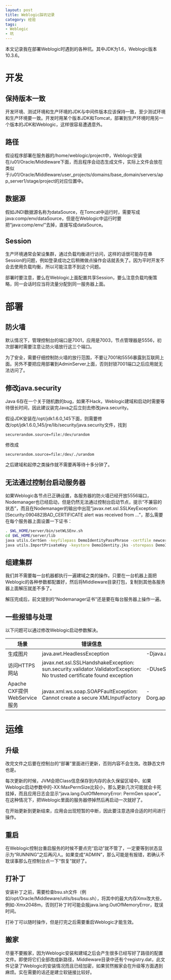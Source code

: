 ```yaml
---
layout: post
title: Weblogic踩坑记录
category: 经验
tags:
- Weblogic
- 坑
---
```

本文记录我在部署Weblogic时遇到的各种坑。其中JDK为1.6，Weblogic版本10.3.6。
<!-- more -->
<style>
#post-content table {
	word-break: break-all;
}
</style>

# 开发
## 保持版本一致
开发环境、测试环境和生产环境的JDK与中间件版本应该保持一致，至少测试环境和生产环境要一致。开发时用某个版本JDK和Tomcat，部署到生产环境时用另一个版本的JDK和Weblogic，这样很容易遭遇意外。

## 路径
假设程序部署在服务器的/home/weblogic/project中，Weblogic安装在/u01/Oracle/Middleware下面，而且程序会动态生成文件，实际上文件会放在类似于/u01/Oracle/Middleware/user_projects/domains/base_domain/servers/app_server1/stage/project的对应位置中。

## 数据源
假如JNDI数据源名称为dataSource，在Tomcat中运行时，需要写成java:comp/env/dataSource，但是在Weblogic中运行时要把“java:comp/env/”去掉，直接写成dataSource。

## Session
生产环境通常会架设集群，通过负载均衡进行访问，这样的话很可能存在串Session的问题，例如登录成功之后稍微做点操作会话就丢失了。因为平时开发不会去使用负载均衡，所以可能注意不到这个问题。

部署时要注意，要么在Weblogic上面配置共享Session，要么注意负载均衡策略，同一会话时应当将流量分配到同一服务器上面。

# 部署
## 防火墙
默认情况下，管理控制台的端口是7001，应用是7003，节点管理器是5556，初次部署时需要注意让防火墙放行这三个端口。

为了安全，需要仔细控制防火墙的放行范围，不要让7001和5556暴露到互联网上面。另外不要把应用部署到AdminServer上面，否则封锁7001端口之后应用就无法访问了。

## 修改java.security
Java 6存在一个关于随机数的bug，如果不Hack，Weblogic建域和启动时需要等待很长时间，因此建议装完Java之后立刻去修改java.security。

假设JDK安装在/opt/jdk1.6.0_145下面，则需要修改/opt/jdk1.6.0_145/jre/lib/security/java.security文件，找到

```
securerandom.source=file:/dev/urandom
```

修改成

```
securerandom.source=file:/dev/./urandom
```

之后建域和起停之类操作就不需要再等待十多分钟了。

## 无法通过控制台启动服务器
如果Weblogic各节点已正确设置，各服务器的防火墙已经开放5556端口，Nodemanager也已经启动，但是仍然无法通过控制台启动节点，提示“不兼容的状态”，而且在Nodemanager的输出中出现“javax.net.ssl.SSLKeyException: [Security:090482]BAD_CERTIFICATE alert was received from ...”，那么需要在每个服务器上面设置一下证书：

```bash
. $WL_HOME/server/bin/setWLSEnv.sh
cd $WL_HOME/server/lib
java utils.CertGen -keyfilepass DemoIdentityPassPhrase -certfile newcert -keyfile newkey
java utils.ImportPrivateKey -keystore DemoIdentity.jks -storepass DemoIdentityKeyStorePassPhrase -keyfile newkey.pem -keyfilepass DemoIdentityPassPhrase -certfile newcert.pem -alias demoidentity
```

## 组建集群
我们并不需要每一台机器都执行一遍建域之类的操作。只要在一台机器上面把Weblogic的各种参数都配置好，然后将Middleware目录打包，复制到其他各服务器上面解压就差不多了。

解压完成后，前文提到的“Nodemanager证书”还是要在每台服务器上操作一遍。

## 一些报错与处理
以下问题可以通过修改Weblogic启动参数解决。

| 场景							| 错误信息							| 启动参数
|------------------------------|----------------------------------|-----------------------------
| 生成图片						| java.awt.HeadlessException		| -Djava.awt.headless=true
| 访问HTTPS网站					| javax.net.ssl.SSLHandshakeException: sun.security.validator.ValidatorException: No trusted certificate found exception | -DUseSunHttpHandler=true
| Apache CXF提供WebService服务	| javax.xml.ws.soap.SOAPFaultException: Cannot create a secure XMLInputFactory | -Dorg.apache.cxf.stax.allowInsecureParser=1

# 运维

## 升级
改完文件之后要在控制台的“部署”里面进行更新，否则内容不会生效。改静态文件也是。

每次更新的时候，JVM会把Class信息保存到内存的永久保留区域中。如果Weblogic启动参数中的-XX:MaxPermSize比较小，那么更新几次可能就会卡死挂掉，而且应用日志会显示“java.lang.OutOfMemoryError: PermGen space”。在这种情况下，把Weblogic里面的服务器停掉然后再启动一次就好了。

在开始更新到更新结束，应用会出现短暂的中断，因此要注意选择合适的时间进行操作。

## 重启
在Weblogic控制台重启服务的时候不要点完“启动”就不管了，一定要等到状态显示为“RUNNING”之后再闪人。如果变成“ADMIN”，那么可能是有报错，若确认不耽误事那么在控制台点一下“恢复”就好了。

## 打补丁
安装补丁之前，需要检查bsu.sh文件（例如/opt/Oracle/Middleware/utils/bsu/bsu.sh），将其中的最大内存Xmx改大些，例如-Xmx2048m，否则打补丁时可能会报java.lang.OutOfMemoryError，耽误时间。

打补丁可以随时操作，但是打完之后需要重启Weblogic才能生效。

## 搬家
尽量不要搬家，因为Weblogic安装和建域之后会产生很多已经写好了路径的配置文件。即使将它们全部改成新路径，Middleware目录中还有个registry.dat，此文件记录了Weblogic的安装情况而且已经加密，如果贸然搬家会在升级等方面遇到麻烦。实在需要的话还是建立软链接比较好。

